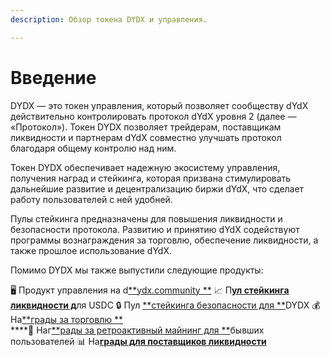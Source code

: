 ```yaml
---
description: Обзор токена DYDX и управления.

---
```


# Введение

DYDX — это токен управления, который позволяет сообществу dYdX действительно контролировать протокол dYdX уровня 2 \(далее — «Протокол»\). Токен DYDX позволяет трейдерам, поставщикам ликвидности и партнерам dYdX совместно улучшать протокол благодаря общему контролю над ним.

Токен DYDX обеспечивает надежную экосистему управления, получения наград и стейкинга, которая призвана стимулировать дальнейшие развитие и децентрализацию биржи dYdX, что сделает работу пользователей с ней удобней.

Пулы стейкинга предназначены для повышения ликвидности и безопасности протокола. Развитию и принятию dYdX содействуют программы вознаграждения за торговлю, обеспечение ликвидности, а также прошлое использование dYdX.

Помимо DYDX мы также выпустили следующие продукты:

🖥️ Продукт управления на d[**ydx.community
**](https://dydx.community)   📈 П[**ул стейкинга ликвидности д**](staking-pools/liquidity-staking-pool.md)ля USDC
   🔒 Пул [**стейкинга безопасности для **](staking-pools/safety-staking-pool.md)DYDX
   💰 На[**грады за торговлю **](rewards/trading-rewards.md)  
****💸 Наг[**рады за ретроактивный майнинг для **](rewards/retroactive-mining-rewards.md)бывших пользователей
   📊 На[**грады для поставщиков ликвидности**](rewards/liquidity-provider-rewards.md)

